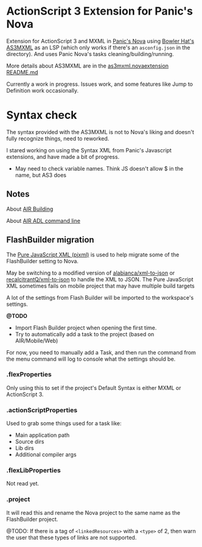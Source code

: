 # ActionScript 3 Extension for Panic's Nova

Extension for ActionScript 3 and MXML in [Panic's Nova](https://nova.app/) using [Bowler Hat's AS3MXML](https://github.com/BowlerHatLLC/vscode-as3mxml) as an LSP (which only works if there's an `asconfig.json` in the directory).
And uses Panic Nova's tasks cleaning/building/running.

More details about AS3MXML are in the [as3mxml.novaextension README.md](as3mxml.novaextension/README.md)

Currently a work in progress. Issues work, and some features like Jump to Definition work occasionally.

# Syntax check

The syntax provided with the AS3MXML is not to Nova's liking and doesn't fully recognize things, need to reworked.

I stared working on using the Syntax XML from Panic's Javascript extensions, and have made a bit of progress.

* May need to check variable names. Think JS doesn't allow $ in the name, but AS3 does

## Notes

About [AIR Building](https://help.adobe.com/en_US/air/build/index.html)

About [AIR ADL command line](https://help.adobe.com/en_US/air/build/WSfffb011ac560372f-6fa6d7e0128cca93d31-8000.html)

## FlashBuilder migration

The [Pure JavaScript XML (pjxml)](https://github.com/smeans/pjxml) is used to help migrate some of the FlashBuilder setting to Nova.

May be switching to a modified version of [alabianca/xml-to-json](https://github.com/alabianca/xml-to-json) or [recalcitrantQ/xml-to-json](https://github.com/recalcitrantQ/xml-to-json/commits/master/) to handle the XML to JSON.
The Pure JavaScript XML sometimes fails on mobile project that may have multiple build targets

A lot of the settings from Flash Builder will be imported to the workspace's settings.

**@TODO**
 * Import Flash Builder project when opening the first time.
 * Try to automatically add a task to the project (based on AIR/Mobile/Web)

For now, you need to manually add a Task, and then run the command from the menu command will log to console what the settings should be.

### .flexProperties

Only using this to set if the project's Default Syntax is either MXML or ActionScript 3.

### .actionScriptProperties

Used to grab some things used for a task like:

 * Main application path
 * Source dirs
 * Lib dirs
 * Additional compiler args

### .flexLibProperties

Not read yet.

### .project

It will read this and rename the Nova project to the same name as the FlashBuilder project.

@TODO: If there is a tag of `<linkedResources>` with a `<type>` of 2, then warn the user that these types of links are not supported.
